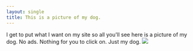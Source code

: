 ```yaml
---
layout: single
title: This is a picture of my dog.
---
```

I get to put what I want on my site so all you'll see here is a picture of my dog. No ads. Nothing for you to click on. Just my dog. <img src="/images/FrancesSmile.jpg">
